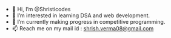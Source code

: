 - 👋 Hi, I’m @Shristicodes
- 👀 I’m interested in learning DSA and web development. 
- 🌱 I’m currently making progress in competitive programming.
- 📫 Reach me on my mail id : shrish.verma08@gmail.com

<!---
Shristicodes/Shristicodes is a ✨ special ✨ repository because its `README.md` (this file) appears on your GitHub profile.
You can click the Preview link to take a look at your changes.
--->
